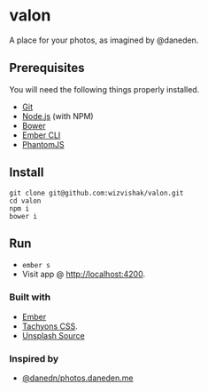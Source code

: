# valon

A place for your photos, as imagined by @daneden.

## Prerequisites

You will need the following things properly installed.

* [Git](http://git-scm.com/)
* [Node.js](http://nodejs.org/) (with NPM)
* [Bower](http://bower.io/)
* [Ember CLI](http://ember-cli.com/)
* [PhantomJS](http://phantomjs.org/)

## Install

```
git clone git@github.com:wizvishak/valon.git
cd valon
npm i
bower i
```

## Run

* `ember s`
* Visit app @ [http://localhost:4200](http://localhost:4200).

### Built with
- [Ember](http://emberjs.com/)
- [Tachyons CSS](http://tachyons.io/).
- [Unsplash Source](https://source.unsplash.com/)

### Inspired by
- [@danedn/photos.daneden.me](https://github.com/daneden/photos.daneden.me)
